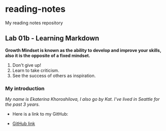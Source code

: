 # reading-notes
My reading notes repository

## Lab 01b - Learning Markdown

**Growth Mindset is known as the ability to develop and improve your skills, also it is the opposite of a fixed mindset.**

1. Don't give up!
2. Learn to take criticism.
3. See the success of others as inspiration.

### My introduction 

*My name is Ekaterina Khoroshilova, I also go by Kat. I've lived in Seattle for the past 3 years.*

* Here is a link to my GitHub:

* [GitHub link](https://github.com/KatyaKho)
